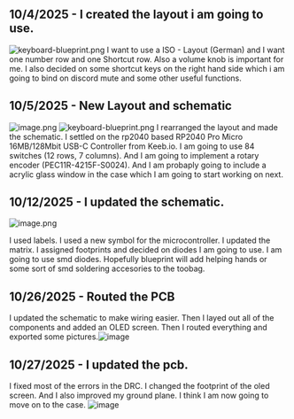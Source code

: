 <!--
  ===================    !!READ THIS NOTICE!!   ====================
  DO NOT edit this file manually. Your changes WILL BE OVERWRITTEN!
  This journal is auto generated and updated by Hack Club Blueprint.
  To edit this file, please edit your journal entries on Blueprint.
  ==================================================================
-->

## 10/4/2025 - I created the layout i am going to use.  

![keyboard-blueprint.png](https://blueprint.hackclub.com/user-attachments/blobs/redirect/eyJfcmFpbHMiOnsiZGF0YSI6MzAwLCJwdXIiOiJibG9iX2lkIn19--a3ea0caf46a525c03eab2a6faff4c0c0e8d020e5/keyboard-blueprint.png)
I want to use a ISO - Layout (German) and I want one number row and one Shortcut row. Also a volume knob is important for me. I also decided on some shortcut keys on the right hand side which i am going to bind on discord mute and some other useful functions.  

## 10/5/2025 - New Layout and schematic  

![image.png](https://blueprint.hackclub.com/user-attachments/blobs/redirect/eyJfcmFpbHMiOnsiZGF0YSI6NTIyLCJwdXIiOiJibG9iX2lkIn19--3e4bdb888e32b66c3f697aae31caa9faeec8a741/image.png)
![keyboard-blueprint.png](https://blueprint.hackclub.com/user-attachments/blobs/redirect/eyJfcmFpbHMiOnsiZGF0YSI6NTIzLCJwdXIiOiJibG9iX2lkIn19--6def45f1c90469df7897b3b3386cc99fdf5db086/keyboard-blueprint.png)
I rearranged the layout and made the schematic. I settled on the rp2040 based RP2040 Pro Micro 16MB/128Mbit USB-C Controller from Keeb.io. I am going to use 84 switches (12 rows, 7 columns). And I am going to implement a rotary encoder (PEC11R-4215F-S0024). And I am probaply going to include a acrylic glass window in the case which I am going to start working on next.  

## 10/12/2025 - I updated the schematic.  

![image.png](https://blueprint.hackclub.com/user-attachments/blobs/proxy/eyJfcmFpbHMiOnsiZGF0YSI6MTc3MiwicHVyIjoiYmxvYl9pZCJ9fQ==--a53e05892fc6190f8d858fd072210d633ca3c9b1/image.png)

I used labels. I used a new symbol for the microcontroller. I updated the matrix. I assigned footprints and decided on diodes I am going to use. I am going to use smd diodes. Hopefully blueprint will add helping hands or some sort of smd soldering accesories to the toobag.
  

## 10/26/2025 - Routed the PCB  

I updated the schematic to make wiring easier. Then I layed out all of the components and added an OLED screen. Then I routed everything and exported some pictures.![image](https://blueprint.hackclub.com/user-attachments/blobs/proxy/eyJfcmFpbHMiOnsiZGF0YSI6NTY4MywicHVyIjoiYmxvYl9pZCJ9fQ==--ecfa60a9d6af1740fd8a747e8bd1d7f3d2dff957/image.png)
  

## 10/27/2025 - I updated the pcb.  

I fixed most of the errors in the DRC. I changed the footprint of the oled screen. And I also improved my ground plane. I think I am now going to move on to the case. ![image](https://blueprint.hackclub.com/user-attachments/blobs/proxy/eyJfcmFpbHMiOnsiZGF0YSI6NTkyMywicHVyIjoiYmxvYl9pZCJ9fQ==--c4fbdee94235614146a3681299994421e01d8a37/image.png)
  

